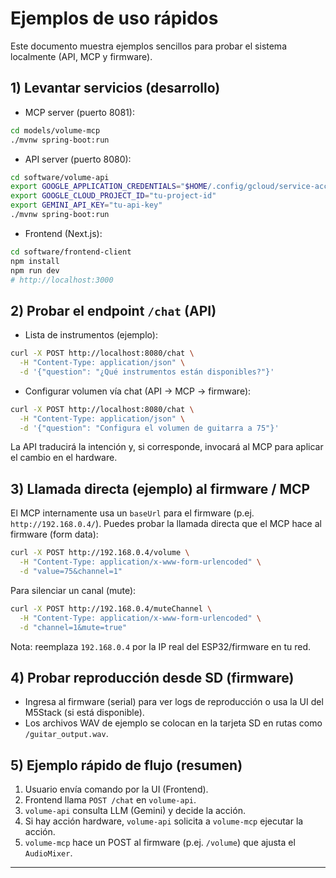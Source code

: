 # Ejemplos de uso rápidos

Este documento muestra ejemplos sencillos para probar el sistema localmente (API, MCP y firmware).

## 1) Levantar servicios (desarrollo)

- MCP server (puerto 8081):

```bash
cd models/volume-mcp
./mvnw spring-boot:run
```

- API server (puerto 8080):

```bash
cd software/volume-api
export GOOGLE_APPLICATION_CREDENTIALS="$HOME/.config/gcloud/service-account-key.json"
export GOOGLE_CLOUD_PROJECT_ID="tu-project-id"
export GEMINI_API_KEY="tu-api-key"
./mvnw spring-boot:run
```

- Frontend (Next.js):

```bash
cd software/frontend-client
npm install
npm run dev
# http://localhost:3000
```

## 2) Probar el endpoint `/chat` (API)

- Lista de instrumentos (ejemplo):

```bash
curl -X POST http://localhost:8080/chat \
  -H "Content-Type: application/json" \
  -d '{"question": "¿Qué instrumentos están disponibles?"}'
```

- Configurar volumen vía chat (API -> MCP -> firmware):

```bash
curl -X POST http://localhost:8080/chat \
  -H "Content-Type: application/json" \
  -d '{"question": "Configura el volumen de guitarra a 75"}'
```

La API traducirá la intención y, si corresponde, invocará al MCP para aplicar el cambio en el hardware.

## 3) Llamada directa (ejemplo) al firmware / MCP

El MCP internamente usa un `baseUrl` para el firmware (p.ej. `http://192.168.0.4/`). Puedes probar la llamada directa que el MCP hace al firmware (form data):

```bash
curl -X POST http://192.168.0.4/volume \
  -H "Content-Type: application/x-www-form-urlencoded" \
  -d "value=75&channel=1"
```

Para silenciar un canal (mute):

```bash
curl -X POST http://192.168.0.4/muteChannel \
  -H "Content-Type: application/x-www-form-urlencoded" \
  -d "channel=1&mute=true"
```

Nota: reemplaza `192.168.0.4` por la IP real del ESP32/firmware en tu red.

## 4) Probar reproducción desde SD (firmware)

- Ingresa al firmware (serial) para ver logs de reproducción o usa la UI del M5Stack (si está disponible).
- Los archivos WAV de ejemplo se colocan en la tarjeta SD en rutas como `/guitar_output.wav`.

## 5) Ejemplo rápido de flujo (resumen)

1. Usuario envía comando por la UI (Frontend).
2. Frontend llama `POST /chat` en `volume-api`.
3. `volume-api` consulta LLM (Gemini) y decide la acción.
4. Si hay acción hardware, `volume-api` solicita a `volume-mcp` ejecutar la acción.
5. `volume-mcp` hace un POST al firmware (p.ej. `/volume`) que ajusta el `AudioMixer`.

---